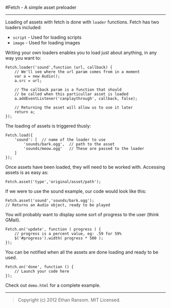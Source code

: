 #Fetch - A simple asset preloader

----------

Loading of assets with fetch is done with `loader` functions. Fetch has two loaders included: 

- `script` - Used for loading scripts
- `image` - Used for loading images

Writing your own loaders enables you to load just about anything, in any way you want to:

	Fetch.loader('sound',function (url, callback) {
		// We'll see where the url param comes from in a moment
		var a = new Audio();
		a.src = url;

		// The callback param is a function that should 
		// be called when this particullar asset is loaded
		a.addEventListener('canplaythrough', callback, false);

		// Returning the asset will allow us to use it later
		return a;
	});

The loading of assets is triggered thusly:

	Fetch.load({
		'sound': [	// name of the loader to use
			'sounds/bark.ogg',	// path to the asset
			'sounds/meow.ogg'	// These are passed to the loader
		]
	});

Once assets have been loaded, they will need to be worked with. Accessing assets is as easy as:

	Fetch.asset('type','original/asset/path');

If we were to use the sound example, our code would look like this:

	Fetch.asset('sound','sounds/bark.ogg');
	// Returns an Audio object, ready to be played

You will probably want to display some sort of progress to the user (think GMail). 

	Fetch.on('update', function ( progress ) {
		// progress is a percent value, eg: .59 for 59%
		$('#progress').width( progress * 500 );
	});

You can be notified when all the assets are done loading and ready to be used.

	Fetch.on('done', function () {
		// Launch your code here
	});

Check out `demo.html` for a complete example.

----------

> Copyright (c) 2012 Ethan Ransom. MIT Licensed.